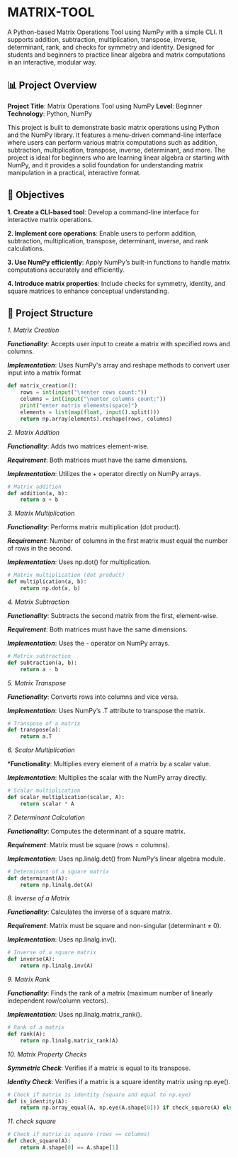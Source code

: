 # MATRIX-TOOL
A Python-based Matrix Operations Tool using NumPy with a simple CLI. It supports addition, subtraction, multiplication, transpose, inverse, determinant, rank, and checks for symmetry and identity. Designed for students and beginners to practice linear algebra and matrix computations in an interactive, modular way.

## 📊 Project Overview

**Project Title**: Matrix Operations Tool using NumPy
**Level**: Beginner
**Technology**: Python, NumPy

This project is built to demonstrate basic matrix operations using Python and the NumPy library. It features a menu-driven command-line interface where users can perform various matrix computations such as addition, subtraction, multiplication, transpose, inverse, determinant, and more. The project is ideal for beginners who are learning linear algebra or starting with NumPy, and it provides a solid foundation for understanding matrix manipulation in a practical, interactive format.

## 🎯 Objectives

**1. Create a CLI-based tool**: Develop a command-line interface for interactive matrix operations.

**2. Implement core operations**: Enable users to perform addition, subtraction, multiplication, transpose, determinant, inverse, and rank calculations.

**3. Use NumPy efficiently**: Apply NumPy’s built-in functions to handle matrix computations accurately and efficiently.

**4. Introduce matrix properties**: Include checks for symmetry, identity, and square matrices to enhance conceptual understanding.

## 🧱 Project Structure

*1. Matrix Creation*

***Functionality***: Accepts user input to create a matrix with specified rows and columns.

***Implementation***: Uses NumPy's array and reshape methods to convert user input into a matrix format

```python
def matrix_creation():
    rows = int(input("\nenter rows count:"))
    columns = int(input("\nenter columns count:"))
    print("enter matrix elements(space)")
    elements = list(map(float, input().split()))
    return np.array(elements).reshape(rows, columns)
```

*2. Matrix Addition*

***Functionality***: Adds two matrices element-wise.

***Requirement***: Both matrices must have the same dimensions.

***Implementation***: Utilizes the + operator directly on NumPy arrays.

```python
# Matrix addition
def addition(a, b):
    return a + b
```

*3. Matrix Multiplication*

***Functionality***: Performs matrix multiplication (dot product).

***Requirement***: Number of columns in the first matrix must equal the number of rows in the second.

***Implementation***: Uses np.dot() for multiplication.

```python
# Matrix multiplication (dot product)
def multiplication(a, b):
    return np.dot(a, b)
```

*4. Matrix Subtraction*

***Functionality***: Subtracts the second matrix from the first, element-wise.

***Requirement***: Both matrices must have the same dimensions.

***Implementation***: Uses the - operator on NumPy arrays.

```python
# Matrix subtraction
def subtraction(a, b):
    return a - b
```

*5. Matrix Transpose*

***Functionality***: Converts rows into columns and vice versa.

***Implementation***: Uses NumPy’s .T attribute to transpose the matrix.

```python
# Transpose of a matrix
def transpose(a):
    return a.T
```

*6. Scalar Multiplication*

***Functionality**: Multiplies every element of a matrix by a scalar value.

***Implementation***: Multiplies the scalar with the NumPy array directly.

```python
# Scalar multiplication
def scalar_multiplication(scalar, A):
    return scalar * A
```

*7. Determinant Calculation*

***Functionality***: Computes the determinant of a square matrix.

***Requirement***: Matrix must be square (rows = columns).

***Implementation***: Uses np.linalg.det() from NumPy’s linear algebra module.

```python
# Determinant of a square matrix
def determinant(A):
    return np.linalg.det(A)
```

*8. Inverse of a Matrix*

***Functionality***: Calculates the inverse of a square matrix.

***Requirement***: Matrix must be square and non-singular (determinant ≠ 0).

***Implementation***: Uses np.linalg.inv().

```python
# Inverse of a square matrix
def inverse(A):
    return np.linalg.inv(A)
```

*9. Matrix Rank*

***Functionality***: Finds the rank of a matrix (maximum number of linearly independent row/column vectors).

***Implementation***: Uses np.linalg.matrix_rank().

```python
# Rank of a matrix
def rank(A):
    return np.linalg.matrix_rank(A)
```

*10. Matrix Property Checks*

***Symmetric Check***: Verifies if a matrix is equal to its transpose.

***Identity Check***: Verifies if a matrix is a square identity matrix using np.eye().

```python
# Check if matrix is identity (square and equal to np.eye)
def is_identity(A):
    return np.array_equal(A, np.eye(A.shape[0])) if check_square(A) else False
```
*11. check square*

```python
# Check if matrix is square (rows == columns)
def check_square(A):
    return A.shape[0] == A.shape[1]
```

